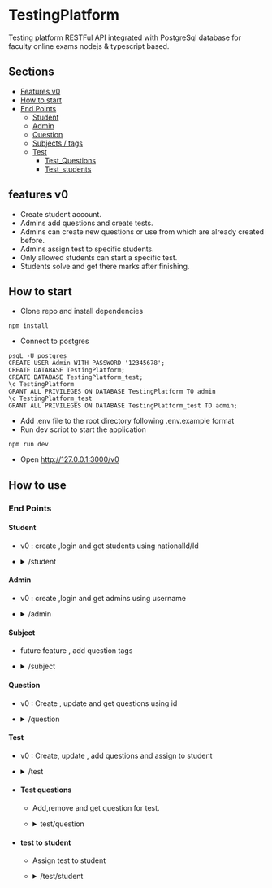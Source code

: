 # TestingPlatform
Testing platform RESTFul API integrated with PostgreSql database for faculty online exams nodejs &amp; typescript based.
## Sections
- [Features v0](#features-v0)
- [How to start](#how-to-start)
- [End Points](#end-points)
    * [Student](#Student)
    * [Admin](#Admin)
    * [Question](#question)
    * [Subjects / tags](#subject)
    * [Test](#test)
        - [Test_Questions](#test-questions)
        - [Test_students](#test-to-student)
## features v0
- Create student account.
- Admins add questions and create tests.
- Admins can create new questions or use from which are already created before.
- Admins assign test to specific students.
- Only allowed students can start a specific test.
- Students solve and get there marks after finishing.
## How to start
- Clone repo and install dependencies
```
npm install
```
- Connect to postgres
```
psqL -U postgres
CREATE USER Admin WITH PASSWORD '12345678';
CREATE DATABASE TestingPlatform;
CREATE DATABASE TestingPlatform_test;
\c TestingPlatform
GRANT ALL PRIVILEGES ON DATABASE TestingPlatform TO admin
\c TestingPlatform_test
GRANT ALL PRIVILEGES ON DATABASE TestingPlatform_test TO admin;
```
- Add .env file to the root directory following .env.example format
- Run dev script to start the application
```
npm run dev
```
- Open http://127.0.0.1:3000/v0
## How to use
### End Points
#### Student
- v0 : create ,login and get students using nationalId/Id
- <details>
    <summary>/student</summary>

    - <details>
        <summary>GET : /</summary>

        * Get all students
        * No body needed
        * Response body
            *  status(200)
                ```json
                [
                    {
                    "id": 1,
                    "arabic_name":"عبدالهادي",
                    "english_name": "Abdelhady",//may be null
                    "username": "Hady",
                    "password": "$2b$10$UOXLOi5BTu2ROiP.0RXoHOFieJTOe6f6xmDIU47Yij6VHOvrJ/dT6",
                    "national_id": "01234567891234",
                    "university_id": "2020191071",//may be null
                    "phone":"01010010",//may be "null"
                    "faculty_id":1
                    }
                ]
                ```
        </details>
    - <details>
        <summary>GET : /national</summary>

        * Get user using national ID
        * Request body : JSON
            ```json
            {        
                "national_id":"01234567891234"
            }
            ```
        * Response body 
            * status(200)
                ```json
                {
                    "id": 1,
                    "arabic_name":"عبدالهادي",
                    "english_name": "Abdelhady",//may be null
                    "username": "Hady",
                    "national_id": "01234567891234",
                    "university_id": "2020191071",//may be null
                    "phone":"01010010",//may be "null"
                    "faculty_id":1
                }
                ```
            * status(422) : ```Wrong data```

        </details>
    - <details>
        <summary>GET : /id</summary>

        * Get user using ID
        * Request body : JSON
            ```json
            {        
                "id":5
            }
            ```
        * Response body
            * status(200)
                ```json
                {
                    "id": 1,
                    "arabic_name":"عبدالهادي",
                    "english_name": "Abdelhady",//may be null
                    "username": "Hady",
                    "national_id": "01234567891234",
                    "university_id": "2020191071",//may be null
                    "phone":"01010010",//may be "null"
                    "faculty_id":1
                }
                ```
            * status(422) : ```Wrong data```

        </details>
    - <details>
        <summary>GET : /login </summary>

        * Student login
        * Request body : JSON
            ```json
            {
                "password": "12345678",
                "national_id": "01234567891234"
            }
            ```
        * Response body
            * status(200)
                ```json
                {
                "id": 1,
                    "arabic_name":"عبدالهادي",
                    "english_name": "Abdelhady",//may be null
                    "username": "Hady",
                    "password": "$2b$10$UOXLOi5BTu2ROiP.0RXoHOFieJTOe6f6xmDIU47Yij6VHOvrJ/dT6",
                    "national_id": "01234567891234",
                    "university_id": "2020191071",//may be null
                    "phone":"01010010",//may be "null"
                    "faculty_id":1
                }
                ```
            * status(401) : ```Wrong national Id or password```

        </details>
    - <details>
        <summary>POST : /</summary>

        * Create new student
        * Request body : JSON
            ```json
            {
                "arabic_name":"عبدالهادي",
                "english_name": "Abdelhady",//may be "null"
                "username":"Ahmed",//must be unique
                "password":"12345678",
                "national_id":"1212",//must be unique
                "university_id": "2020191071",//may be "null"
                "phone":"01010010",//may be "null"
                "faculty_id":1
                }
            ```
        * Response body
            * status(200)
                ```json
                {
                    "id": 3,
                    "name":"Ahmed",
                    "username":"Ahmed",
                    "password":"12345678",
                    "national_id":"1212",
                    "university_id":"2121"
                }
                ```

            * status(400) : ```reserved keys : key1,key2```
            * status(422) : ```Wrong data```
        </details>
</details>

#### Admin
- v0 : create ,login and get admins using username
- <details>
    <summary>/admin</summary>

    - <details>
        <summary>GET : /</summary>

        * Get all admins.
        * No request body required.
        * Response body:
            * status(200):
                ```json
                [
                    {
                        "id": 1,
                        "name": "Abdelhady Mohamed",
                        "username": "Hady23",
                        "national_id": "2323"
                    }
                ]
                ```
        </details>
    - <details>
        <summary>GET : /username</summary>

        * Get admin by username
        * Request body:
            ```json
            {
                "username":"Hady23"
            }
            ```
        * Response body:
            * status(200) :
                ```json
                {
                    "id": 1,
                    "name": "Abdelhady Mohamed",
                    "username": "Hady23",
                    "national_id": "2323"
                }
                ```
            * status(422) : ```Wrong data```

        </details>
    - <details>
        <summary>GET : /login</summary>

        * Login to admin account
        * Request body:
            ```json
            {
                "national_id":"2323",
                "password":"1111"
            }
            ```
        * Response body
            * status(200):
                ```json
                {
                    "national_id":"2323",
                    "password":"1111"
                }
                ```
            * status(401): ``` Wrong national Id or password ```
        </details>
    - <details>
        <summary>POST : /</summary>

        * Create new admin
        * Request body
            ```json
            {
                "name":"Abdelhady Mohamed",
                "username":"Hady23",//must be unique
                "national_id":"2323",//must be unique
                "password":"1111"
            }
            ```
        * Response body
            * status(200):
                ```json
                {
                    "id": 1,
                    "name": "Abdelhady Mohamed",
                    "username": "Hady23",
                    "national_id": "2323"
                }
                ```
            * status(400): ``` reserved keys : key1,key2  ```
        </details>
</details>

#### Subject
- future feature , add question tags 
- <details>
    <summary>/subject</summary>

    - <details>
        <summary>GET : /</summary>
        
        * Get all tags
        * No Request body required
        * Response body
            * status(200)
                ```json
                    [
                        {
                            "id": 1,
                            "name": "Math"
                        },
                        {
                            "id": 2,
                            "name": "Sport"
                        }
                    ]
                ```
        </details>
    - <details>
        <summary>GET : /id</summary>

        * Get tag by id
        * Request body:
            ```json
                {
                "id":2
                }
            ```
        * Response body
            * status(200):
                ```json
                    {
                    "id": 2,
                    "name": "Sport"
                    }
                ```
            * status(422): ``` Wrong data ```

        </details>
    - <details>
        <summary>POST : /</summary>

        * create new tag
        * Request body:
            ```json
                {
                "name":"Sport"
                }
            ```
        * Response body
            * status(200):
                ```json
                    {
                    "id": 2,
                    "name": "Sport"
                    }
                ```

        </details>
</details>

#### Question
- v0 : Create , update and get questions using id
- <details>
    <summary>/question</summary>

    - <details>
        <summmary>GET : / </summary>

        * Get all questions
        * No request body required
        * Response body
            * status(200):
                ```json
                [
                    {
                        "id": 1,
                        "content": "Which team won qatar 2022 nationals world cup",
                        "subject_id": 2,
                        "option1": "Egypt",
                        "option2": "France",
                        "option3": "Argantina",
                        "option4": "Brazil",
                        "correct_answer": "Argantina"
                    }
                ]
                ```
            * status(422): ``` Wrong data ```

        </details>
    - <details>
        <summary>POST : /create</summary>

        * Create new question
        * Request body:
            ```json
            {
            "content":"Which team won qatar 2022 world cup",
            "subject_id":"2",
            "option1":"Egypt",
            "option2":"France",
            "option3":"Argantina",
            "option4":"Brazil",
            "correct_answer":"Argantina"
            }
            ```
        * Response body
            * status(200):
                ```json
                {
                "id": 1,
                "content": "Which team won qatar 2022 world cup",
                "subject_id": 2,
                "option1": "Egypt",
                "option2": "France",
                "option3": "Argantina",
                "option4": "Brazil",
                "correct_answer": "Argantina"
                }
                ```
            * status(422): ``` Wrong data ```

        </details>
    - <details>
        <summary>GET : /id</summary>

        * Get question by id
        * Request body:
            ```json
                {
                "id":1
                }
            ```
        * Response body
            * status(200):
                ```json
                {
                "id": 1,
                "content": "Which team won qatar 2022 world cup",
                "subject_id": 2,
                "option1": "Egypt",
                "option2": "France",
                "option3": "Argantina",
                "option4": "Brazil",
                "correct_answer": "Argantina"
                }
                ```
            * status(422): ``` Wrong data ```    

        </details>
    - <details>
        <summary>PATCH : /update</summary>

        * Update existing question
        * Request body:
            ```json
                {
                    "id": 1,
                    "content": "Which team won qatar 2022 nationals world cup",
                    "subject_id": 2,
                    "option1": "Egypt",
                    "option2": "France",
                    "option3": "Argantina",
                    "option4": "Brazil",
                    "correct_answer":"Argantina"
                }
            ```
        * Response body
            * status(200): //the entire question after edit
                ```json
                    {
                    "id": 1,
                    "content": "Which team won qatar 2022 nationals world cup",
                    "subject_id": 2,
                    "option1": "Egypt",
                    "option2": "France",
                    "option3": "Argantina",
                    "option4": "Brazil",
                    "correct_answer": "Argantina"
                    }
                ```
            * status(422): ``` Wrong data ```
            
        </details>

</details>

#### Test
- v0 : Create, update , add questions and assign to student
- <details>
    <summary>/test</summary>

    - <details>
        <summary>GET : /</summary>

        - get all tests in the system
        - No request body required
        - Response body
            - status(200):
                ```json
                    [
                    {
                        "id": 1,
                        "title": "Software Engineering",
                        "date": "2023-01-18T22:00:00.000Z",
                        "total_questions": 75,
                        "timer": 120,
                        "creator_id": 1
                    }
                    ]
                ```
                * status(422): ``` Wrong data ```

        </details>
    - <details>
        <summary>GET : /id</summary>

        - get test main data by id **without questions**
        - Request body
            ```json
                {
                    "id":1
                }
            ```
        - Response body
            - status(200):
                ```json
                    {
                    "id": 1,
                    "title": "Software Engineering",
                    "date": "2023-01-18T22:00:00.000Z",
                    "total_questions": 75,
                    "timer": 120,
                    "creator_id": 1
                    }
                ```
            * status(422): ``` Wrong data ```

        </details>
    - <details>
        <summary>POST : /</summary>

        - Create new test
        - Request body
            ```json
                {
                "title":"Software Engineering",
                "total_questions":50,
                "timer":120,
                "creator_id":1,
                "date":"2023-01-19"
                }
            ```
        - Response body
            - status(200):
                ```json
                    {
                    "id": 1,
                    "title": "Software Engineering",
                    "date": "2023-01-18T22:00:00.000Z",
                    "total_questions": 50,
                    "timer": 120,
                    "creator_id": 1
                    }
                ```
            * status(422): ``` Wrong data ```
        </details>
    - <details>
        <summary>PATCH : /update</summary>

        - update test main data **not questions or students in the test**
        - Request body
            ```json
                {
                "id":1,
                "title":"Software Engineering",
                "total_questions":75,
                "timer":120,
                "creator_id":1,
                "date":"2023-01-19"
                }
            ```
        - Response body
            - status(200):
                ```json
                    {
                    "id": 1,
                    "title": "Software Engineering",
                    "date": "2023-01-18T22:00:00.000Z",
                    "total_questions": 75,
                    "timer": 120,
                    "creator_id": 1
                    }
                ```
            * status(422): ``` Wrong data ```

        </details>
</details>

- #### Test questions
    - Add,remove and get question for test.
    - <details>
        <summary>test/question</summary>

        - <details>
            <summary>GET : /</summary>

            - get all questions in a spacific test
            - Request body:
                ```json
                    {
                    "test_id":1
                    }
                ```
            - Response body
                - status(200):
                    ```json
                        [
                        {
                            "content": "Which team won qatar 2022 nationals world cup",
                            "option1": "Egypt",
                            "option2": "France",
                            "option3": "Argantina",
                            "option4": "Brazil",
                            "correct_answer": "Argantina",
                            "score": 1,
                            "test_id": 1,
                            "question_id": 1
                        }
                        ]
                    ```
                * status(422): ``` Wrong data ```
            
            </details>
        - <details>
            <summary>POST : /</summary>

            - add question to test
            - Request body:
                ```json
                    {
                    "test_id":1,
                    "question_id":1,
                    "score":1
                    }
                ```
            - Response body
                - status(200):
                    ```json
                        {
                        "id": 1,
                        "question_id": 1,
                        "test_id": 1,
                        "score": 1
                        }
                    ```
                * status(422): ``` Wrong data ```
            
            </details>
        - <details>
            <summary>DELETE : /</summary>

            - remove question from test
            - Request body:
                ```json
                    {
                    "test_id":1,
                    "question_id":1
                    }
                ```
            - Response body
                - status(200):
                    ```json
                        {
                        "id": 1,
                        "question_id": 1,
                        "test_id": 1,
                        "score": 1
                        }
                    ```
                * status(422): ``` Wrong data ```
            
            </details>

    </details>

- #### test to student
    - Assign test to student
    - <details>
        <summary>/test/student</summary>

        - <details>
            <summary>GET : /</summary>

            - Get all students assigned to a test
            - Request body:
                ```json
                    {
                        "test_id":1
                    }
                ```
            - Response body
                - status(200):
                    ```json
                        [
                        {
                            "name": "Abdelhady",
                            "username": "HadyMohamed",
                            "national_id": "1111",
                            "university_id": "2222"
                        }
                        ]
                    ```
                * status(422): ``` Wrong data ```
            </details>
        - <details>
            <summary>POST : /</summary>

            - Assign test to a student
            - Request body:
                ```json
                    {
                        "test_id":1,
                        "student_id":2
                    }
                ```
            - Response body
                - status(200):
                    ```json
                        {
                        "id": 2,
                        "test_id": 1,
                        "student_id": 2
                        }
                    ```
                * status(422): ``` Wrong data ```
            </details>
        - <details>
            <summary>DELETE : /</summary>

            - remove student from a test
            - Request body:
                ```json
                    {
                        "test_id":1,
                        "student_id":1
                    }
                ```
            - Response body
                - status(200):
                    ```json
                        {
                        "id": 1,
                        "test_id": 1,
                        "student_id": 1
                        }
                    ```
                * status(422): ``` Wrong data ```
            </details>
    </details>
